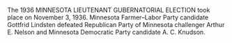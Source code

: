 The 1936 MINNESOTA LIEUTENANT GUBERNATORIAL ELECTION took place on November 3, 1936. Minnesota Farmer–Labor Party candidate Gottfrid Lindsten defeated Republican Party of Minnesota challenger Arthur E. Nelson and Minnesota Democratic Party candidate A. C. Knudson.
